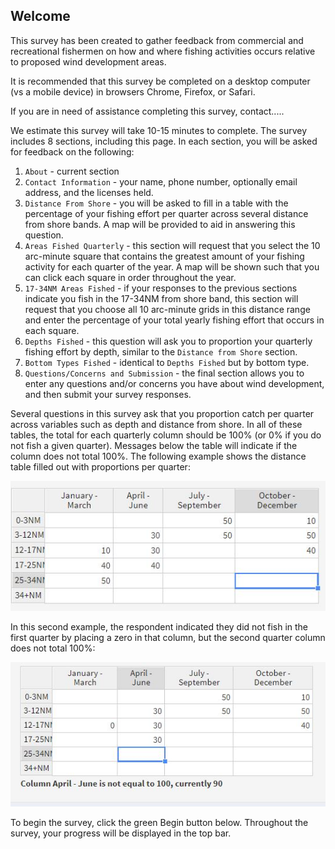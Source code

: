 ## Welcome

This survey has been created to gather feedback from commercial and recreational fishermen on how and where fishing activities occurs relative to proposed wind development areas.

It is recommended that this survey be completed on a desktop computer (vs a mobile device) in browsers Chrome, Firefox, or Safari.

If you are in need of assistance completing this survey, contact.....

We estimate this survey will take 10-15 minutes to complete. The survey includes 8 sections, including this page. In each section, you will be asked for feedback on the following:

1. `About` - current section
2. `Contact Information` - your name, phone number, optionally email address, and the licenses held.
3. `Distance From Shore` - you will be asked to fill in a table with the percentage of your fishing effort per quarter across several distance from shore bands. A map will be provided to aid in answering this question.
4. `Areas Fished Quarterly` - this section will request that you select the 10 arc-minute square that contains the greatest amount of your fishing activity for each quarter of the year. A map will be shown such that you can click each square in order throughout the year.
5. `17-34NM Areas Fished` - if your responses to the previous sections indicate you fish in the 17-34NM from shore band, this section will request that you choose all 10 arc-minute grids in this distance range and enter the percentage of your total yearly fishing effort that occurs in each square.
6. `Depths Fished` - this question will ask you to proportion your quarterly fishing effort by depth, similar to the `Distance from Shore` section.
7. `Bottom Types Fished` - identical to `Depths Fished` but by bottom type.
8. `Questions/Concerns and Submission` - the final section allows you to enter any questions and/or concerns you have about wind development, and then submit your survey responses.

Several questions in this survey ask that you proportion catch per quarter across variables such as depth and distance from shore. In all of these tables, the total for each quarterly column should be 100% (or 0% if you do not fish a given quarter). Messages below the table will indicate if the column does not total 100%. The following example shows the distance table filled out with proportions per quarter:

![Example Correctly Filled Out Proportional Table](/wind_survey_imgs/prop_table_example.jpg)

In this second example, the respondent indicated they did not fish in the first quarter by placing a zero in that column, but the second quarter column does not total 100%:

![Example Incorrectly Filled Out Proportional Table](/wind_survey_imgs/prop_table_example2.jpg)

To begin the survey, click the green Begin button below. Throughout the survey, your progress will be displayed in the top bar.
